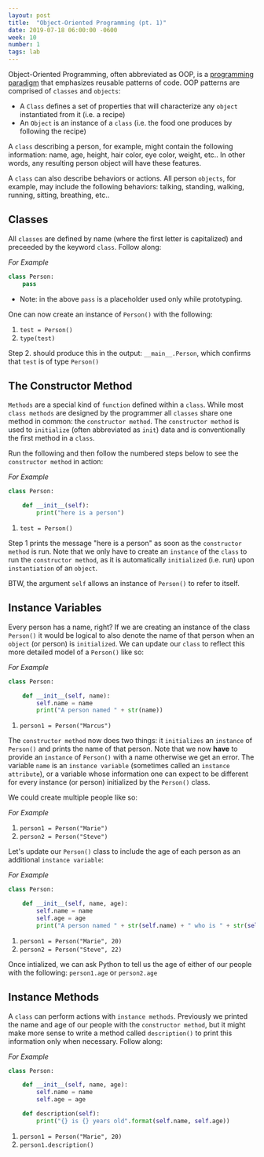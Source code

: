 ```yaml
---
layout: post
title:  "Object-Oriented Programming (pt. 1)"
date: 2019-07-18 06:00:00 -0600
week: 10
number: 1
tags: lab
---
```


Object-Oriented Programming, often abbreviated as OOP, is a [programming paradigm](https://en.wikipedia.org/wiki/Programming_paradigm) that emphasizes reusable patterns of code. OOP patterns are comprised of `classes` and `objects`:

* A `Class` defines a set of properties that will characterize any `object` instantiated from it (i.e. a recipe)
* An `Object` is an instance of a `class` (i.e. the food one produces by following the recipe)

A `class` describing a person, for example, might contain the following information: name, age, height, hair color, eye color, weight, etc.. In other words, any resulting person object will have these features.

A `class` can also describe behaviors or actions. All person `objects`, for example, may include the following behaviors: talking, standing, walking, running, sitting, breathing, etc..


## Classes

All `classes` are defined by name (where the first letter is capitalized) and preceeded by the keyword `class`. Follow along:

*For Example*
```python
class Person:
    pass
```

* Note: in the above `pass` is a placeholder used only while prototyping.

One can now create an instance of `Person()` with the following:

1. `test = Person()`
2. `type(test)`

Step 2. should produce this in the output: `__main__.Person`, which confirms that `test` is of type `Person()`


## The Constructor Method

`Methods` are a special kind of `function` defined within a `class`. While most `class methods` are designed by the programmer all `classes` share one method in common: the `constructor method`. The `constructor method` is used to `initialize` (often abbreviated as `init`) data and is conventionally the first method in a `class`.

Run the following and then follow the numbered steps below to see the `constructor method` in action:

*For Example*
```python
class Person:

    def __init__(self):
        print("here is a person")
```

1. `test = Person()`

Step 1 prints the message "here is a person" as soon as the `constructor method` is run. Note that we only have to create an `instance` of the `class` to run the `constructor method`, as it is automatically `initialized` (i.e. run) upon `instantiation` of an `object`.

BTW, the argument `self` allows an instance of `Person()` to refer to itself.


## Instance Variables

Every person has a name, right? If we are creating an instance of the class `Person()` it would be logical to also denote the name of that person when an `object` (or person) is `initialized`. We can update our `class` to reflect this more detailed model of a `Person()` like so:

*For Example*
```python
class Person:

    def __init__(self, name):
        self.name = name
        print("A person named " + str(name))
```

1. `person1 = Person("Marcus")`

The `constructor method` now does two things: it `initializes` an `instance` of `Person()` and prints the name of that person. Note that we now **have** to provide an `instance` of `Person()` with a name otherwise we get an error. The variable `name` is an `instance variable` (sometimes called an `instance attribute`), or a variable whose information one can expect to be different for every instance (or person) initialized by the `Person()` class.

We could create multiple people like so:

*For Example*
1. `person1 = Person("Marie")`
2. `person2 = Person("Steve")`

Let's update our `Person()` class to include the age of each person as an additional `instance variable`:

*For Example*
```python
class Person:

    def __init__(self, name, age):
        self.name = name
        self.age = age
        print("A person named " + str(self.name) + " who is " + str(self.age) + " years old.")
```

1. `person1 = Person("Marie", 20)`
2. `person2 = Person("Steve", 22)`

Once intialized, we can ask Python to tell us the age of either of our people with the following: `person1.age` or `person2.age`


## Instance Methods

A `class` can perform actions with `instance methods`. Previously we printed the name and age of our people with the `constructor method`, but it might make more sense to write a method called `description()` to print this information only when necessary. Follow along:

*For Example*
```python
class Person:

    def __init__(self, name, age):
        self.name = name
        self.age = age

    def description(self):
        print("{} is {} years old".format(self.name, self.age))
```

1. `person1 = Person("Marie", 20)`
2. `person1.description()`
